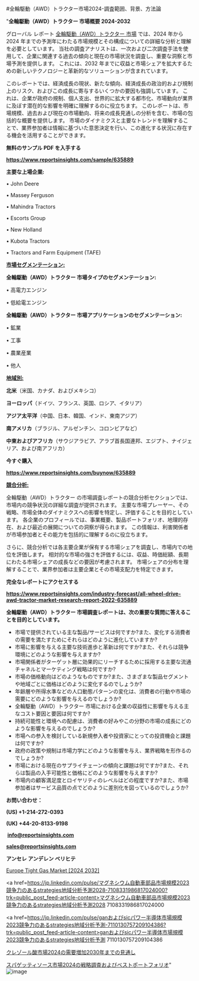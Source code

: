 #全輪駆動（AWD）トラクター市場2024-調査範囲、背景、方法論

"<strong>全輪駆動（AWD）トラクター 市場概要 2024-2032</strong>

グローバル レポート <a href=https://www.reportsinsights.com/sample/635889>全輪駆動（AWD）トラクター 市場</a> では、2024 年から 2024 年までの予測年にわたる市場規模とその構成についての詳細な分析と理解を必要としています。 当社の調査アナリストは、一次および二次調査手法を使用して、企業に関連する過去の傾向と現在の市場状況を調査し、重要な洞察と市場予測を提供します。 これには、2032 年までに収益と市場シェアを拡大​​するための新しいテクノロジーと革新的なソリューションが含まれています。

このレポートでは、経済成長の現状、新たな傾向、経済成長の政治的および規制上のリスク、およびこの成長に寄与するいくつかの要因も強調しています。 これは、企業が政府の規制、個人支出、世界的に拡大する都市化、市場動向が業界に及ぼす潜在的な影響を明確に理解するのに役立ちます。 このレポートは、市場規模、過去および現在の市場動向、将来の成長見通しの分析を含む、市場の包括的な概要を提供します。 市場のダイナミクスと主要なトレンドを理解することで、業界参加者は情報に基づいた意思決定を行い、この進化する状況に存在する機会を活用することができます。

<strong><b>無料のサンプル PDF を入手する</b></strong>

<a href=https://www.reportsinsights.com/sample/635889><strong><u>https://www.reportsinsights.com/sample/635889</u></strong></a>

<strong>主要な上場企業:</strong>

• John Deere

• Massey Ferguson

• Mahindra Tractors

• Escorts Group

• New Holland

• Kubota Tractors

• Tractors and Farm Equipment (TAFE)

<strong><u>市場セグメンテーション</u></strong><strong><u>:</u></strong>

<strong>全輪駆動（AWD）トラクター 市場タイプのセグメンテーション:</strong>

• 高電力エンジン

• 低給電エンジン

<strong>全輪駆動（AWD）トラクター 市場アプリケーションのセグメンテーション:</strong>

• 鉱業

• 工事

• 農業産業

• 他人

<strong><u>地域別</u></strong><strong><u>:</u></strong>

<strong>北米</strong>（米国、カナダ、およびメキシコ）

<strong>ヨーロッパ</strong>（ドイツ、フランス、英国、ロシア、イタリア）

<strong>アジア太平洋</strong>（中国、日本、韓国、インド、東南アジア）

<strong>南アメリカ</strong>（ブラジル、アルゼンチン、コロンビアなど）

<strong>中東およびアフリカ</strong>（サウジアラビア、アラブ首長国連邦、エジプト、ナイジェリア、および南アフリカ）

<strong>今すぐ購入</strong>

<a href=https://www.reportsinsights.com/buynow/635889><strong><u>https://www.reportsinsights.com/buynow/635889</u></strong></a>

<strong><u>競合分析:</u></strong>

全輪駆動（AWD）トラクター の市場調査レポートの競合分析セクションでは、市場内の競争状況の詳細な調査が提供されます。 主要な市場プレーヤー、その戦略、市場全体のダイナミクスへの影響を特定し、評価することを目的としています。 各企業のプロフィールでは、事業概要、製品ポートフォリオ、地理的存在、および最近の展開についての洞察が得られます。 この情報は、利害関係者が市場参加者とその能力を包括的に理解するのに役立ちます。

さらに、競合分析では各主要企業が保有する市場シェアを調査し、市場内での地位を評価します。 相対的な市場の強さを評価するには、収益、時価総額、長期にわたる市場シェアの成長などの要因が考慮されます。 市場シェアの分布を理解することで、業界参加者は主要企業とその市場支配力を特定できます。

<strong>完全なレポートにアクセスする</strong>

<a href=https://www.reportsinsights.com/industry-forecast/all-wheel-drive-awd-tractor-market-research-report-2022-635889><strong><u><b>https://www.reportsinsights.com/industry-forecast/all-wheel-drive-awd-tractor-market-research-report-2022-635889</b></u></strong></a>

<strong><b>全輪駆動（AWD）トラクター 市場調査レポートは、次の重要な質問に答えることを目的としています。</b></strong>
<ul>
  <li>市場で提供されている主な製品/サービスは何ですか?また、変化する消費者の需要を満たすためにそれらはどのように進化していますか?</li>
  <li>市場に影響を与える主要な技術進歩と革新は何ですか?また、それらは競争環境にどのような影響を与えますか?</li>
  <li>市場関係者がターゲット層に効果的にリーチするために採用する主要な流通チャネルとマーケティング戦略は何ですか?</li>
  <li>市場の価格動向はどのようなものですか?また、さまざまな製品セグメントや地域ごとに価格はどのように変化するのでしょうか?</li>
  <li>年齢層や所得水準などの人口動態パターンの変化は、消費者の行動や市場の需要にどのような影響を与えるのでしょうか?</li>
  <li>全輪駆動（AWD）トラクター 市場における企業の収益性に影響を与える主なコスト要因と要因は何ですか?</li>
  <li>持続可能性と環境への配慮は、消費者の好みやこの分野の市場の成長にどのような影響を与えるのでしょうか?</li>
  <li>市場への参入を検討している新規参入者や投資家にとっての投資機会と課題は何ですか?</li>
  <li>政府の政策や規制は市場力学にどのような影響を与え、業界戦略を形作るのでしょうか?</li>
  <li>市場における現在のサプライチェーンの傾向と課題は何ですか?また、それらは製品の入手可能性と価格にどのような影響を与えますか?</li>
  <li>市場内の顧客満足度とロイヤリティのレベルはどの程度ですか?また、市場参加者はサービス品質の点でどのように差別化を図っているのでしょうか?</li>
</ul>
<strong>お問い合わせ：</strong>

<strong>(US) +1-214-272-0393</strong>

<strong>(UK) +44-20-8133-9198</strong>

<strong> </strong><a href=info@reportsinsights.com><strong><u>info@reportsinsights.com</u></strong></a>

<a href=sales@reportsinsights.com><strong><u>sales@reportsinsights.com</u></strong></a>

<strong>アンセレ アンデレン ベリヒテ</strong>

<a href=https://www.linkedin.com/pulse/europe-tight-gas-market-cagr-key-insights-covered-9daff/>Europe Tight Gas Market [2024 2032]</a>

<a href=https://jp.linkedin.com/pulse/マグネシウム自動車部品市場規模2023競争力のあるstrategies地域分析予測2028-7108331986817024000?trk=public_post_feed-article-content>マグネシウム自動車部品市場規模2023競争力のあるstrategies地域分析予測2028 7108331986817024000</a>

<a href=https://jp.linkedin.com/pulse/ganおよびsicパワー半導体市場規模2023競争力のあるstrategies地域分析予測-7110130757209104386?trk=public_post_feed-article-content>ganおよびsicパワー半導体市場規模2023競争力のあるstrategies地域分析予測 7110130757209104386</a>

<a href=https://www.linkedin.com/pulse/クレゾール酸市場2024の需要増加2030年までの見通し-reports-insights-expert/>クレゾール酸市場2024の需要増加2030年までの見通し</a>

<a href=https://www.linkedin.com/pulse/スパゲッティソース市場2024の戦略調査およびベストポートフォリオ-tribunal-analytics-360-xxekf/>スパゲッティソース市場2024の戦略調査およびベストポートフォリオ</a>"
![image](https://github.com/aakesh123242/RIMarket/assets/158431203/fa70accd-61d2-4406-be6d-cb7d1f419a83)

